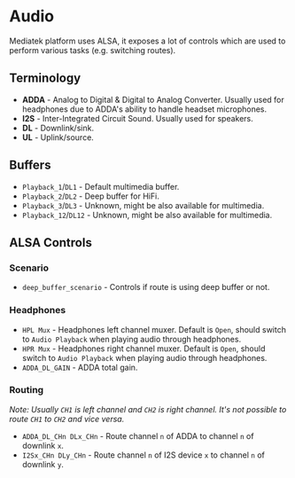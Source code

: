# Audio
Mediatek platform uses ALSA, it exposes a lot of controls which are used to perform various tasks (e.g. switching routes).

## Terminology
- **ADDA** - Analog to Digital & Digital to Analog Converter. Usually used for headphones due to ADDA's ability to handle headset microphones.
- **I2S** - Inter-Integrated Circuit Sound. Usually used for speakers.
- **DL** - Downlink/sink.
- **UL** - Uplink/source.

## Buffers
- `Playback_1`/`DL1` - Default multimedia buffer.
- `Playback_2`/`DL2` - Deep buffer for HiFi.
- `Playback_3`/`DL3` - Unknown, might be also available for multimedia.
- `Playback_12`/`DL12` - Unknown, might be also available for multimedia.

## ALSA Controls
### Scenario
- `deep_buffer_scenario` - Controls if route is using deep buffer or not.

### Headphones
- `HPL Mux` - Headphones left channel muxer. Default is `Open`, should switch to `Audio Playback` when playing audio through headphones.
- `HPR Mux` - Headphones right channel muxer. Default is `Open`, should switch to `Audio Playback` when playing audio through headphones.
- `ADDA_DL_GAIN` - ADDA total gain.

### Routing
*Note: Usually `CH1` is left channel and `CH2` is right channel. It's not possible to route `CH1` to `CH2` and vice versa.*
- `ADDA_DL_CHn DLx_CHn` - Route channel `n` of ADDA to channel `n` of downlink `x`.
- `I2Sx_CHn DLy_CHn` - Route channel `n` of I2S device `x` to channel `n` of downlink `y`.

